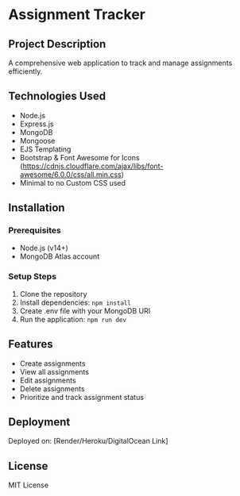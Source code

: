 # Assignment Tracker

## Project Description
A comprehensive web application to track and manage assignments efficiently.

## Technologies Used
- Node.js
- Express.js
- MongoDB
- Mongoose
- EJS Templating
- Bootstrap & Font Awesome for Icons (https://cdnjs.cloudflare.com/ajax/libs/font-awesome/6.0.0/css/all.min.css)
- Minimal to no Custom CSS used

## Installation

### Prerequisites
- Node.js (v14+)
- MongoDB Atlas account

### Setup Steps
1. Clone the repository
2. Install dependencies: `npm install`
3. Create .env file with your MongoDB URI
4. Run the application: `npm run dev`

## Features
- Create assignments
- View all assignments
- Edit assignments
- Delete assignments
- Prioritize and track assignment status

## Deployment
Deployed on: [Render/Heroku/DigitalOcean Link]

## License
MIT License
